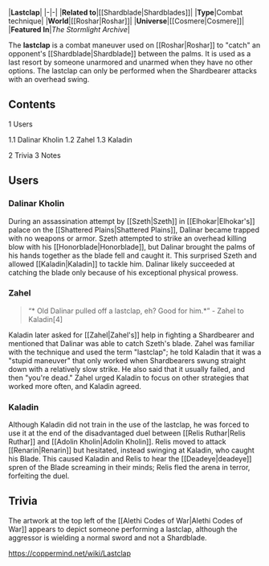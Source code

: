 |**Lastclap**|
|-|-|
|**Related to**|[[Shardblade\|Shardblades]]|
|**Type**|Combat technique|
|**World**|[[Roshar\|Roshar]]|
|**Universe**|[[Cosmere\|Cosmere]]|
|**Featured In**|*The Stormlight Archive*|

The **lastclap** is a combat maneuver used on [[Roshar\|Roshar]] to "catch" an opponent's [[Shardblade\|Shardblade]] between the palms. It is used as a last resort by someone unarmored and unarmed when they have no other options. The lastclap can only be performed when the Shardbearer attacks with an overhead swing.

## Contents

1 Users

1.1 Dalinar Kholin
1.2 Zahel
1.3 Kaladin


2 Trivia
3 Notes


## Users
### Dalinar Kholin
During an assassination attempt by [[Szeth\|Szeth]] in [[Elhokar\|Elhokar's]] palace on the [[Shattered Plains\|Shattered Plains]], Dalinar became trapped with no weapons or armor. Szeth attempted to strike an overhead killing blow with his [[Honorblade\|Honorblade]], but Dalinar brought the palms of his hands together as the blade fell and caught it. This surprised Szeth and allowed [[Kaladin\|Kaladin]] to tackle him. Dalinar likely succeeded at catching the blade only because of his exceptional physical prowess.

### Zahel
>“* Old Dalinar pulled off a lastclap, eh? Good for him.*”
\- Zahel to Kaladin[4]


Kaladin later asked for [[Zahel\|Zahel's]] help in fighting a Shardbearer and mentioned that Dalinar was able to catch Szeth's blade. Zahel was familiar with the technique and used the term "lastclap"; he told Kaladin that it was a "stupid maneuver" that only worked when Shardbearers swung straight down with a relatively slow strike. He also said that it usually failed, and then "you're dead." Zahel urged Kaladin to focus on other strategies that worked more often, and Kaladin agreed.

### Kaladin
Although Kaladin did not train in the use of the lastclap, he was forced to use it at the end of the disadvantaged duel between [[Relis Ruthar\|Relis Ruthar]] and [[Adolin Kholin\|Adolin Kholin]]. Relis moved to attack [[Renarin\|Renarin]] but hesitated, instead swinging at Kaladin, who caught his Blade. This caused Kaladin and Relis to hear the [[Deadeye\|deadeye]] spren of the Blade screaming in their minds; Relis fled the arena in terror, forfeiting the duel.

## Trivia
The artwork at the top left of the [[Alethi Codes of War\|Alethi Codes of War]] appears to depict someone performing a lastclap, although the aggressor is wielding a normal sword and not a Shardblade.


https://coppermind.net/wiki/Lastclap